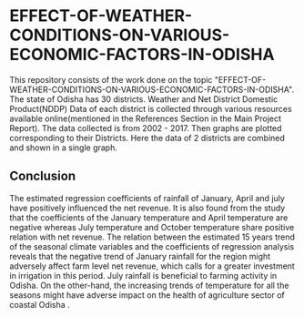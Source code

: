 # EFFECT-OF-WEATHER-CONDITIONS-ON-VARIOUS-ECONOMIC-FACTORS-IN-ODISHA
This repository consists of the work done on the topic "EFFECT-OF-WEATHER-CONDITIONS-ON-VARIOUS-ECONOMIC-FACTORS-IN-ODISHA". The state of Odisha has 30 districts. Weather and Net District Domestic Product(NDDP) Data of each district is collected through various resources available online(mentioned in the References Section in the Main Project Report). The data collected is from 2002 - 2017. Then graphs are plotted corresponding to their Districts. Here the data of 2 districts are combined and shown in a single graph.
## Conclusion
The estimated regression coefficients of rainfall of January, April and july have positively
influenced the net revenue. It is also found from the study that the coefficients of the January temperature
and April temperature are negative whereas July temperature and October temperature share positive
relation with net revenue. The relation between the estimated 15 years trend of the seasonal climate
variables and the coefficients of regression analysis reveals that the negative trend of January rainfall for
the region might adversely affect farm level net revenue, which calls for a greater investment in irrigation
in this period. July rainfall is beneficial to farming activity in Odisha. On the other-hand, the increasing
trends of temperature for all the seasons might have adverse impact on the health of agriculture sector of
coastal Odisha .
